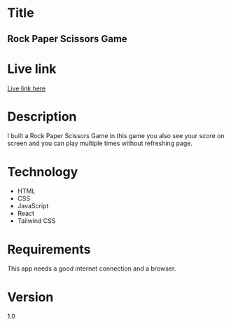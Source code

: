 # Title
##  Rock Paper Scissors Game

# Live link
[Live link here](https://musical-kashata-d3acf1.netlify.app)

# Description
I built a Rock Paper Scissors Game in this game you also see your score on screen and you can play multiple times without refreshing page.

# Technology
- HTML
- CSS
- JavaScript
- React
- Tailwind CSS

# Requirements
This app needs a good internet connection and a browser.

# Version
1.0
